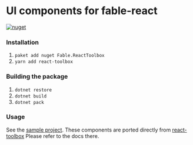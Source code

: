 UI components for fable-react
=======

[![nuget](https://badge.fury.io/nu/Fable.ReactToolbox.svg)](https://badge.fury.io/nu/Fable.ReactToolbox)

### Installation
1. `paket add nuget Fable.ReactToolbox`
2. `yarn add react-toolbox`

### Building the package
1. `dotnet restore`
2. `dotnet build`
3. `dotnet pack`

### Usage
See the [sample project](https://github.com/Prolucid/fable-react-toolbox-starter).
These components are ported directly from [react-toolbox](http://react-toolbox.com/)
Please refer to the docs there.
